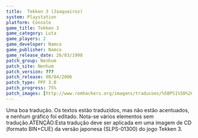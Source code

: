 ```yaml
---
title:  Tekken 3 (Jaaqueiroz)
system: Playstation
platform: Console
game_title: Tekken 3
game_category: Luta
game_players: 2
game_developer: Namco
game_publisher: Namco
game_release_date: 26/03/1998
patch_group: Nenhum
patch_site: Nenhum
patch_version: ???
patch_release: 08/04/2006
patch_type: PPF 3.0
patch_progress: 75%
patch_images: [http://www.romhackers.org/imagens/traducoes/%5BPS1%5D%20Tekken%203%20-%20Jaaqueiroz%20-%201.jpg,http://www.romhackers.org/imagens/traducoes/%5BPS1%5D%20Tekken%203%20-%20Jaaqueiroz%20-%202.jpg,http://www.romhackers.org/imagens/traducoes/%5BPS1%5D%20Tekken%203%20-%20Jaaqueiroz%20-%203.jpg]
---
```

Uma boa tradução. Os textos estão traduzidos, mas não estão acentuados, e nenhum gráfico foi editado. Nota-se vários elementos sem tradução.ATENÇÃO:Esta tradução deve ser aplicada em uma imagem de CD (formato BIN+CUE) da versão japonesa (SLPS-01300) do jogo Tekken 3.